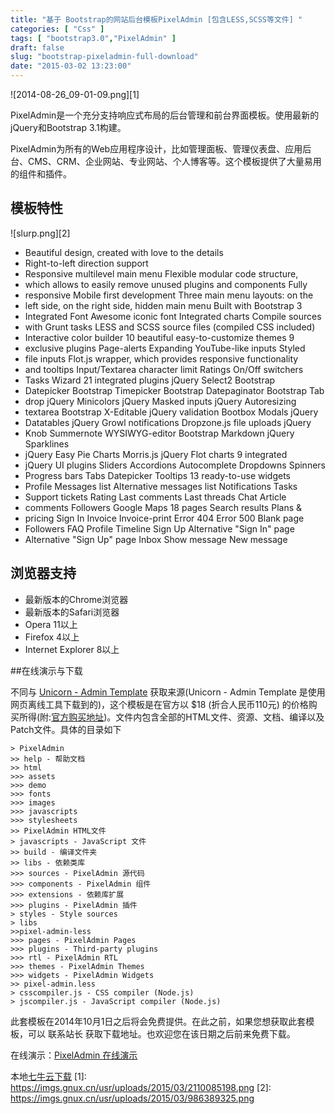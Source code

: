 ```yaml
---
title: "基于 Bootstrap的网站后台模板PixelAdmin [包含LESS,SCSS等文件] "
categories: [ "Css" ]
tags: [ "bootstrap3.0","PixelAdmin" ]
draft: false
slug: "bootstrap-pixeladmin-full-download"
date: "2015-03-02 13:23:00"
---
```


![2014-08-26_09-01-09.png][1]

PixelAdmin是一个充分支持响应式布局的后台管理和前台界面模板。使用最新的jQuery和Bootstrap 3.1构建。

PixelAdmin为所有的Web应用程序设计，比如管理面板、管理仪表盘、应用后台、CMS、CRM、企业网站、专业网站、个人博客等。这个模板提供了大量易用的组件和插件。
<!--more-->
## 模板特性 

![slurp.png][2]

 - Beautiful design, created with love to the details
 - Right-to-left direction support
 - Responsive multilevel main menu Flexible modular code structure,
 - which allows to easily remove unused plugins and components Fully
 - responsive Mobile first development Three main menu layouts: on the
 - left side, on the right side, hidden main menu Built with Bootstrap 3
 - Integrated Font Awesome iconic font Integrated charts Compile sources
 - with Grunt tasks LESS and SCSS source files (compiled CSS included)
 - Interactive color builder 10 beautiful easy-to-customize themes 9
 - exclusive plugins Page-alerts Expanding YouTube-like inputs Styled
 - file inputs Flot.js wrapper, which provides responsive functionality
 - and tooltips Input/Textarea character limit Ratings On/Off switchers
 - Tasks Wizard 21 integrated plugins jQuery Select2 Bootstrap
 - Datepicker Bootstrap Timepicker Bootstrap Datepaginator Bootstrap Tab
 - drop jQuery Minicolors jQuery Masked inputs jQuery Autoresizing
 - textarea Bootstrap X-Editable jQuery validation Bootbox Modals jQuery
 - Datatables jQuery Growl notifications Dropzone.js file uploads jQuery
 - Knob Summernote WYSIWYG-editor Bootstrap Markdown jQuery Sparklines
 - jQuery Easy Pie Charts Morris.js jQuery Flot charts 9 integrated
 - jQuery UI plugins Sliders Accordions Autocomplete Dropdowns Spinners
 - Progress bars Tabs Datepicker Tooltips 13 ready-to-use widgets
 - Profile Messages list Alternative messages list Notifications Tasks
 - Support tickets Rating Last comments Last threads Chat Article
 - comments Followers Google Maps 18 pages Search results Plans &
 - pricing Sign In Invoice Invoice-print Error 404 Error 500 Blank page
 - Followers FAQ Profile Timeline Sign Up Alternative "Sign In" page
 - Alternative "Sign Up" page Inbox Show message New message

## 浏览器支持

 - 最新版本的Chrome浏览器
 - 最新版本的Safari浏览器
 - Opera 11以上
 - Firefox 4以上
 - Internet Explorer 8以上

##在线演示与下载

不同与 [Unicorn - Admin Template]() 获取来源(Unicorn - Admin Template 是使用网页离线工具下载到的)，这个模板是在官方以 $18 (折合人民币110元) 的价格购买所得(附:[官方购买地址](https://wrapbootstrap.com/theme/pixeladmin-premium-admin-theme-WB07403R9))。文件内包含全部的HTML文件、资源、文档、编译以及Patch文件。具体的目录如下

    > PixelAdmin
    >> help - 帮助文档
    >> html
    >>> assets
    >>> demo
    >>> fonts
    >>> images
    >>> javascripts
    >>> stylesheets
    >> PixelAdmin HTML文件
    > javascripts - JavaScript 文件
    >> build - 编译文件夹
    >> libs - 依赖类库
    >>> sources - PixelAdmin 源代码
    >>> components - PixelAdmin 组件
    >>> extensions - 依赖库扩展
    >>> plugins - PixelAdmin 插件
    > styles - Style sources
    > libs
    >>pixel-admin-less
    >>> pages - PixelAdmin Pages
    >>> plugins - Third-party plugins
    >>> rtl - PixelAdmin RTL
    >>> themes - PixelAdmin Themes
    >>> widgets - PixelAdmin Widgets
    >> pixel-admin.less
    > csscompiler.js - CSS compiler (Node.js)
    > jscompiler.js - JavaScript compiler (Node.js)

此套模板在2014年10月1日之后将会免费提供。在此之前，如果您想获取此套模板，可以 联系站长 获取下载地址。也欢迎您在该日期之后前来免费下载。

在线演示：[PixelAdmin 在线演示](http://infinite-woodland-5276.herokuapp.com/index.html)

本地[七牛云下载](http://sum16.qiniudn.com/wp-content/uploads/2014/08/2014-08-27_12-40-48.rar)
  [1]: https://imgs.gnux.cn/usr/uploads/2015/03/2110085198.png
  [2]: https://imgs.gnux.cn/usr/uploads/2015/03/986389325.png









